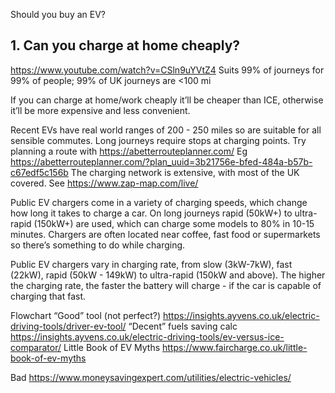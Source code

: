 
Should you buy an EV?

## 1. Can you charge at home cheaply?
 
<!-- write a calc converting p/kWh to mpg -->




https://www.youtube.com/watch?v=CSln9uYVtZ4
Suits 99% of journeys for 99% of people; 99% of UK journeys are <100 mi

If you can charge at home/work cheaply it’ll be cheaper than ICE, otherwise it’ll be more expensive and less convenient.

Recent EVs have real world ranges of 200 - 250 miles so are suitable for all sensible commutes. Long journeys require stops at charging points. Try planning a route with https://abetterrouteplanner.com/ 
Eg https://abetterrouteplanner.com/?plan_uuid=3b21756e-bfed-484a-b57b-c67edf5c156b 
The charging network is extensive, with most of the UK covered. See https://www.zap-map.com/live/

Public EV chargers come in a variety of charging speeds, which change how long it takes to charge a car. On long journeys rapid (50kW+) to ultra-rapid (150kW+) are used, which can charge some models to 80% in 10-15 minutes. Chargers are often located near coffee, fast food or supermarkets so there’s something to do while charging.



Public EV chargers vary in charging rate, from slow (3kW-7kW), fast (22kW), rapid (50kW - 149kW) to ultra-rapid (150kW and above). The higher the charging rate, the faster the battery will charge - if the car is capable of charging that fast. 




Flowchart
“Good” tool (not perfect?) https://insights.ayvens.co.uk/electric-driving-tools/driver-ev-tool/ 
“Decent” fuels saving calc https://insights.ayvens.co.uk/electric-driving-tools/ev-versus-ice-comparator/ 
Little Book of EV Myths https://www.faircharge.co.uk/little-book-of-ev-myths 


Bad 
https://www.moneysavingexpert.com/utilities/electric-vehicles/ 

